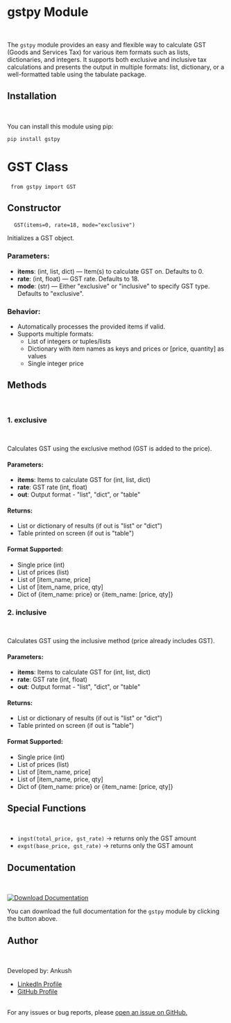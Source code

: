 # gstpy Module
&nbsp;
&nbsp;

The `gstpy` module provides an easy and flexible way to calculate GST (Goods and Services Tax) for various item formats such as lists, dictionaries, and integers. It supports both exclusive and inclusive tax calculations and presents the output in multiple formats: list, dictionary, or a well-formatted table using the tabulate package.
&nbsp;
&nbsp;

## Installation
&nbsp;
&nbsp;

You can install this module using pip:
&nbsp;
&nbsp;

```bash
pip install gstpy
```
# GST Class
&nbsp;
```from gstpy import GST```
&nbsp;

## Constructor
&nbsp;
&nbsp;
```GST(items=0, rate=18, mode="exclusive")```

Initializes a GST object.
&nbsp;
&nbsp;

### Parameters:
- **items**: (int, list, dict) — Item(s) to calculate GST on. Defaults to 0.
- **rate**: (int, float) — GST rate. Defaults to 18.
- **mode**: (str) — Either "exclusive" or "inclusive" to specify GST type. Defaults to "exclusive".
&nbsp;
&nbsp;

### Behavior:
- Automatically processes the provided items if valid.
- Supports multiple formats:
  - List of integers or tuples/lists
  - Dictionary with item names as keys and prices or [price, quantity] as values
  - Single integer price
&nbsp;
&nbsp;

## Methods
&nbsp;
&nbsp;

### 1. exclusive
&nbsp;
&nbsp;

Calculates GST using the exclusive method (GST is added to the price).
&nbsp;
&nbsp;

#### Parameters:
- **items**: Items to calculate GST for (int, list, dict)
- **rate**: GST rate (int, float)
- **out**: Output format - "list", "dict", or "table"
&nbsp;
&nbsp;

#### Returns:
- List or dictionary of results (if out is "list" or "dict")
- Table printed on screen (if out is "table")
&nbsp;
&nbsp;

#### Format Supported:
- Single price (int)
- List of prices (list)
- List of [item_name, price]
- List of [item_name, price, qty]
- Dict of {item_name: price} or {item_name: [price, qty]}
&nbsp;
&nbsp;

### 2. inclusive
&nbsp;
&nbsp;

Calculates GST using the inclusive method (price already includes GST).
&nbsp;
&nbsp;

#### Parameters:
- **items**: Items to calculate GST for (int, list, dict)
- **rate**: GST rate (int, float)
- **out**: Output format - "list", "dict", or "table"
&nbsp;
&nbsp;

#### Returns:
- List or dictionary of results (if out is "list" or "dict")
- Table printed on screen (if out is "table")
&nbsp;
&nbsp;

#### Format Supported:
- Single price (int)
- List of prices (list)
- List of [item_name, price]
- List of [item_name, price, qty]
- Dict of {item_name: price} or {item_name: [price, qty]}
&nbsp;
&nbsp;

## Special Functions
&nbsp;
&nbsp;

- `ingst(total_price, gst_rate)` → returns only the GST amount
- `exgst(base_price, gst_rate)` → returns only the GST amount

## Documentation
&nbsp;
&nbsp;

[![Download Documentation](https://img.shields.io/badge/Download%20Documentation-blue.svg)]([link_to_documentation.pdf](https://drive.google.com/file/d/1lzf739rKKWUfgOODhblDckchwvmaKUYR/view?usp=sharing))
&nbsp;
&nbsp;

You can download the full documentation for the `gstpy` module by clicking the button above.

## Author
&nbsp;
&nbsp;

Developed by: Ankush  
- [LinkedIn Profile](https://www.linkedin.com/in/ankush-dhingraa/)  
- [GitHub Profile](https://github.com/ankush-dhingraa)  
&nbsp;
&nbsp;

For any issues or bug reports, please [open an issue on GitHub.](https://github.com/ankush-dhingraa/gstpy/issues)